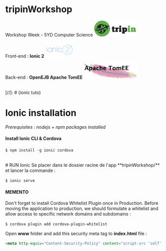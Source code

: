 [//]: # (project description)
# tripinWorkshop

Workshop Week - 5YD Computer Science 
<img src="https://github.com/lau-sam/tripinWorkshop/blob/master/src/assets/logo/logo.png" height="50">

Front-end : **Ionic 2** 
<img src="https://github.com/lau-sam/tripinWorkshop/blob/master/src/assets/logo/ionic.png" height="50">

Back-end : **OpenEJB Apache TomEE**
<img src="https://github.com/lau-sam/tripinWorkshop/blob/master/src/assets/logo/tomee.png" height="50">

<br>
[//]: # (ionic tuto)

# Ionic installation

*Prerequisites : nodejs + npm packages installed*

#### Install Ionic CLI & Cordova

`$ npm install -g ionic cordova`

<br>
# RUN Ionic
Se placer dans le dossier racine de l'app **tripinWorkshop/** et lancer la commande :

`$ ionic serve`	

#### MEMENTO

Don't forget to install Cordova Whitelist Plugin once in Production. Before moving the application to production, we should formulate a whitelist and allow access to specific network domains and subdomains : 

`$ cordova plugin add cordova-plugin-whitelist`

Open **www** folder and add this security meta tag to **index.html** file :
```html
<meta http-equiv="Content-Security-Policy" content="script-src 'self' 'unsafe-eval' 'unsafe-inline' *; object-src 'self'; style-src 'self' 'unsafe-inline'; media-src *">